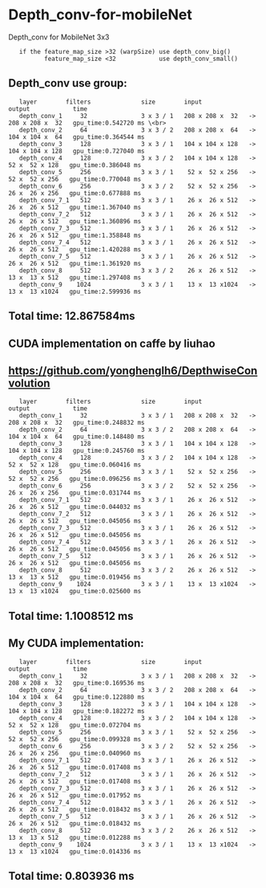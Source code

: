# Depth_conv-for-mobileNet
Depth_conv for MobileNet 3x3

       if the feature_map_size >32 (warpSize) use depth_conv_big()
              feature_map_size <32            use depth_conv_small()
       
       
## Depth_conv use group:

       layer        filters              size        input                  output            time 
       depth_conv_1     32               3 x 3 / 1   208 x 208 x  32   ->   208 x 208 x  32   gpu_time:0.542720 ms \<br>  
       depth_conv_2     64               3 x 3 / 2   208 x 208 x  64   ->   104 x 104 x  64   gpu_time:0.364544 ms
       depth_conv_3     128              3 x 3 / 1   104 x 104 x 128   ->   104 x 104 x 128   gpu_time:0.727040 ms
       depth_conv_4     128              3 x 3 / 2   104 x 104 x 128   ->    52 x  52 x 128   gpu_time:0.386048 ms
       depth_conv_5     256              3 x 3 / 1    52 x  52 x 256   ->    52 x  52 x 256   gpu_time:0.770048 ms
       depth_conv_6     256              3 x 3 / 2    52 x  52 x 256   ->    26 x  26 x 256   gpu_time:0.677888 ms
       depth_conv_7_1   512              3 x 3 / 1    26 x  26 x 512   ->    26 x  26 x 512   gpu_time:1.367040 ms
       depth_conv_7_2   512              3 x 3 / 1    26 x  26 x 512   ->    26 x  26 x 512   gpu_time:1.360896 ms
       depth_conv_7_3   512              3 x 3 / 1    26 x  26 x 512   ->    26 x  26 x 512   gpu_time:1.358848 ms
       depth_conv_7_4   512              3 x 3 / 1    26 x  26 x 512   ->    26 x  26 x 512   gpu_time:1.420288 ms
       depth_conv_7_5   512              3 x 3 / 1    26 x  26 x 512   ->    26 x  26 x 512   gpu_time:1.361920 ms
       depth_conv_8     512              3 x 3 / 2    26 x  26 x 512   ->    13 x  13 x 512   gpu_time:1.297408 ms
       depth_conv_9    1024              3 x 3 / 1    13 x  13 x1024   ->    13 x  13 x1024   gpu_time:2.599936 ms
## Total time: 12.867584ms
 
## CUDA implementation on caffe by liuhao 
## https://github.com/yonghenglh6/DepthwiseConvolution

       layer        filters              size        input                  output            time
       depth_conv_1     32               3 x 3 / 1   208 x 208 x  32   ->   208 x 208 x  32   gpu_time:0.248832 ms
       depth_conv_2     64               3 x 3 / 2   208 x 208 x  64   ->   104 x 104 x  64   gpu_time:0.148480 ms
       depth_conv_3     128              3 x 3 / 1   104 x 104 x 128   ->   104 x 104 x 128   gpu_time:0.245760 ms
       depth_conv_4     128              3 x 3 / 2   104 x 104 x 128   ->    52 x  52 x 128   gpu_time:0.060416 ms
       depth_conv_5     256              3 x 3 / 1    52 x  52 x 256   ->    52 x  52 x 256   gpu_time:0.096256 ms
       depth_conv_6     256              3 x 3 / 2    52 x  52 x 256   ->    26 x  26 x 256   gpu_time:0.031744 ms
       depth_conv_7_1   512              3 x 3 / 1    26 x  26 x 512   ->    26 x  26 x 512   gpu_time:0.044032 ms
       depth_conv_7_2   512              3 x 3 / 1    26 x  26 x 512   ->    26 x  26 x 512   gpu_time:0.045056 ms
       depth_conv_7_3   512              3 x 3 / 1    26 x  26 x 512   ->    26 x  26 x 512   gpu_time:0.045056 ms
       depth_conv_7_4   512              3 x 3 / 1    26 x  26 x 512   ->    26 x  26 x 512   gpu_time:0.045056 ms
       depth_conv_7_5   512              3 x 3 / 1    26 x  26 x 512   ->    26 x  26 x 512   gpu_time:0.045056 ms
       depth_conv_8     512              3 x 3 / 2    26 x  26 x 512   ->    13 x  13 x 512   gpu_time:0.019456 ms
       depth_conv_9    1024              3 x 3 / 1    13 x  13 x1024   ->    13 x  13 x1024   gpu_time:0.025600 ms
## Total time: 1.1008512 ms


 
 
## My CUDA implementation: 

       layer        filters              size        input                  output            time
       depth_conv_1     32               3 x 3 / 1   208 x 208 x  32   ->   208 x 208 x  32   gpu_time:0.169536 ms
       depth_conv_2     64               3 x 3 / 2   208 x 208 x  64   ->   104 x 104 x  64   gpu_time:0.122880 ms
       depth_conv_3     128              3 x 3 / 1   104 x 104 x 128   ->   104 x 104 x 128   gpu_time:0.182272 ms
       depth_conv_4     128              3 x 3 / 2   104 x 104 x 128   ->    52 x  52 x 128   gpu_time:0.072704 ms
       depth_conv_5     256              3 x 3 / 1    52 x  52 x 256   ->    52 x  52 x 256   gpu_time:0.099328 ms
       depth_conv_6     256              3 x 3 / 2    52 x  52 x 256   ->    26 x  26 x 256   gpu_time:0.040960 ms
       depth_conv_7_1   512              3 x 3 / 1    26 x  26 x 512   ->    26 x  26 x 512   gpu_time:0.017408 ms
       depth_conv_7_2   512              3 x 3 / 1    26 x  26 x 512   ->    26 x  26 x 512   gpu_time:0.017408 ms
       depth_conv_7_3   512              3 x 3 / 1    26 x  26 x 512   ->    26 x  26 x 512   gpu_time:0.017952 ms
       depth_conv_7_4   512              3 x 3 / 1    26 x  26 x 512   ->    26 x  26 x 512   gpu_time:0.018432 ms
       depth_conv_7_5   512              3 x 3 / 1    26 x  26 x 512   ->    26 x  26 x 512   gpu_time:0.018432 ms
       depth_conv_8     512              3 x 3 / 2    26 x  26 x 512   ->    13 x  13 x 512   gpu_time:0.012288 ms
       depth_conv_9    1024              3 x 3 / 1    13 x  13 x1024   ->    13 x  13 x1024   gpu_time:0.014336 ms
## Total time: 0.803936 ms








 

